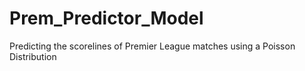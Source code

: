 # Prem_Predictor_Model
Predicting the scorelines of Premier League matches using a Poisson Distribution
